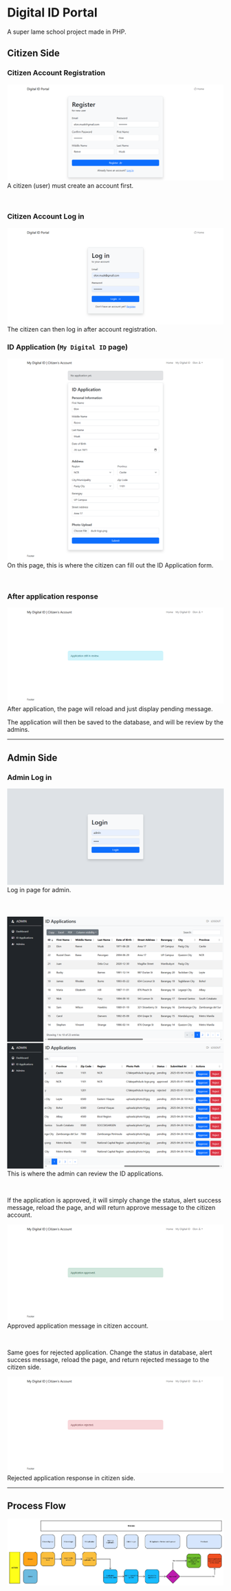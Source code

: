 # Digital ID Portal

A super lame school project made in PHP.

## Citizen Side

### Citizen Account Registration

![Citizen Account Registration](./src/citizen-account-registration.png)
A citizen (user) must create an account first.

<br>

### Citizen Account Log in

![Citizen Account Log in](./src/citizen-account-login.png)
The citizen can then log in after account registration.

### ID Application (`My Digital ID` page)

![ID Application](./src/id-application.png)
On this page, this is where the citizen can fill out the ID Application form.

<br>

### After application response

![After application response](./src/after-application.png)
After application, the page will reload and just display pending message.

The application will then be saved to the database, and will be review by the admins.

<hr>

## Admin Side

### Admin Log in

![Admin Log in](./src/admin-login.png)
Log in page for admin.

<br>

### 

![ID Application page (admin side-1)](./src/id-application-admin-side-1.png)
![ID Application page (admin side-2)](./src/id-application-admin-side-2.png)
This is where the admin can review the ID applications.

<br>

If the application is approved, it will simply change the status, alert success message, reload the page, and will return approve message to the citizen account.

![Approve Application Message - citizen account](./src/approved-application.png)
Approved application message in citizen account.

<br>

Same goes for rejected application. Change the status in database, alert success message, reload the page, and return rejected message to the citizen side.

![Rejected Application Message - citizen account](./src/rejected-application.png)
Rejected application response in citizen side.

<hr>

## Process Flow

![Process Flow for my super cool project](./src/process-flow_digital-id-portal.jpg)